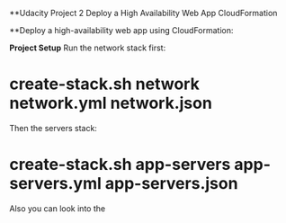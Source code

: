 **Udacity Project 2 Deploy a High Availability Web App CloudFormation

**Deploy a high-availability web app using CloudFormation:

**Project Setup**
Run the network stack first:
 # create-stack.sh network network.yml network.json #

Then the servers stack:
 # create-stack.sh app-servers app-servers.yml app-servers.json #

Also you can look into the 
